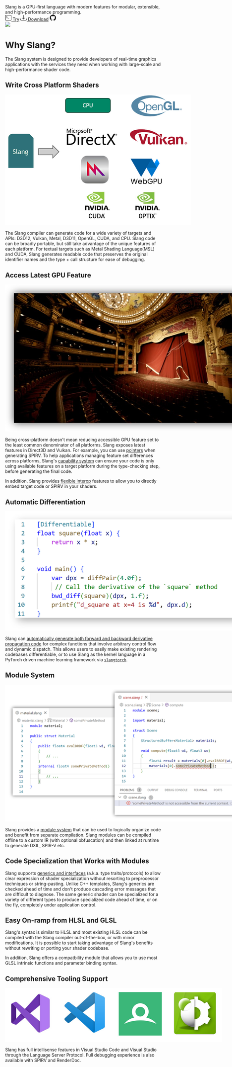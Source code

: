 <div id="banner">
<div id="bannerLeft">
    <span id="bannerText">
    Slang is a GPU-first language with modern features for modular, extensible, and high-performance programming.
    </span>
    <div id="mainPageBanerNav">
    <a class="mainPageBtn" href="/slang-playground" title="Try slang directly in your browser."><svg xmlns="http://www.w3.org/2000/svg" width="20" height="20" fill="currentColor" class="bi bi-terminal" viewBox="0 0 16 16">
  <path d="M6 9a.5.5 0 0 1 .5-.5h3a.5.5 0 0 1 0 1h-3A.5.5 0 0 1 6 9M3.854 4.146a.5.5 0 1 0-.708.708L4.793 6.5 3.146 8.146a.5.5 0 1 0 .708.708l2-2a.5.5 0 0 0 0-.708z"/>
  <path d="M2 1a2 2 0 0 0-2 2v10a2 2 0 0 0 2 2h12a2 2 0 0 0 2-2V3a2 2 0 0 0-2-2zm12 1a1 1 0 0 1 1 1v10a1 1 0 0 1-1 1H2a1 1 0 0 1-1-1V3a1 1 0 0 1 1-1z"/>
</svg> Try</a>
    <a class="mainPageBtn" href="https://github.com/shader-slang/slang/releases/latest" title="Download latest prebuilt release."><svg xmlns="http://www.w3.org/2000/svg" width="20" height="20" fill="currentColor" class="bi bi-download" viewBox="0 0 16 16">
        <path d="M.5 9.9a.5.5 0 0 1 .5.5v2.5a1 1 0 0 0 1 1h12a1 1 0 0 0 1-1v-2.5a.5.5 0 0 1 1 0v2.5a2 2 0 0 1-2 2H2a2 2 0 0 1-2-2v-2.5a.5.5 0 0 1 .5-.5"/>
        <path d="M7.646 11.854a.5.5 0 0 0 .708 0l3-3a.5.5 0 0 0-.708-.708L8.5 10.293V1.5a.5.5 0 0 0-1 0v8.793L5.354 8.146a.5.5 0 1 0-.708.708z"/>
        </svg> Download</a>
    <a class="mainPageBtn" href="https://github.com/shader-slang/slang" title="Slang GitHub Repository"><svg xmlns="http://www.w3.org/2000/svg" width="20" height="20" fill="currentColor" class="bi bi-github" viewBox="0 0 16 16">
  <path d="M8 0C3.58 0 0 3.58 0 8c0 3.54 2.29 6.53 5.47 7.59.4.07.55-.17.55-.38 0-.19-.01-.82-.01-1.49-2.01.37-2.53-.49-2.69-.94-.09-.23-.48-.94-.82-1.13-.28-.15-.68-.52-.01-.53.63-.01 1.08.58 1.23.82.72 1.21 1.87.87 2.33.66.07-.52.28-.87.51-1.07-1.78-.2-3.64-.89-3.64-3.95 0-.87.31-1.59.82-2.15-.08-.2-.36-1.02.08-2.12 0 0 .67-.21 2.2.82.64-.18 1.32-.27 2-.27s1.36.09 2 .27c1.53-1.04 2.2-.82 2.2-.82.44 1.1.16 1.92.08 2.12.51.56.82 1.27.82 2.15 0 3.07-1.87 3.75-3.65 3.95.29.25.54.73.54 1.48 0 1.07-.01 1.93-.01 2.2 0 .21.15.46.55.38A8.01 8.01 0 0 0 16 8c0-4.42-3.58-8-8-8"/>
</svg></a>
    </div>
</div>
<img id="bannerCode" src="/assets/slang-example-code.gif"/>
</div>

# Why Slang?

The Slang system is designed to provide developers of real-time graphics applications with the services they need when working with large-scale and high-performance shader code.

## Write Cross Platform Shaders
<img class="fullwidthImage" style="max-width:600px" src="/assets/cross-platform.jpg"/>

The Slang compiler can generate code for a wide variety of targets and APIs: D3D12, Vulkan, Metal, D3D11, OpenGL, CUDA, and CPU. Slang code can be broadly portable, but still take advantage of the unique features of each platform. For textual targets such as Metal Shading Language(MSL) and CUDA, Slang generates readable code that preserves the original identifier names and the type + call structure for ease of debugging.

## Access Latest GPU Feature
<img class="fullwidthImage" style="max-width:800px" src="/assets/latest-feature.jpg"/>

Being cross-platform doesn't mean reducing accessible GPU feature set to the least common denominator of all platforms.
Slang exposes latest features in Direct3D and Vulkan. For example, you can use [pointers](/slang/user-guide/convenience-features.html#pointers-limited) when generating SPIRV.
To help applications managing feature set differences across platforms, Slang's [capability system](/slang/user-guide/capabilities.html) can ensure your code is only using available features on a target platform during the type-checking step, before generating the final code.

In addition, Slang provides [flexible interop](/slang/user-guide/a1-04-interop.html) features to allow you to directly embed target code or SPIRV in your shaders.

## Automatic Differentiation
<img class="fullwidthImage" style="max-width:800px" src="/assets/autodiff.jpg"/>

Slang can [automatically generate both forward and backward derivative propagation code](/slang/user-guide/autodiff.html) for complex functions that involve arbitrary control flow and dynamic dispatch. This allows users to easily make existing rendering codebases differentiable, or to use Slang as the kernel language in a PyTorch driven machine learning framework via [`slangtorch`](/slang/user-guide/a1-02-slangpy.html).

## Module System
<img class="fullwidthImage" style="max-width:900px" src="/assets/modules-1.jpg"/>

Slang provides a [module system](/slang/user-guide/modules.html) that can be used to logically organize code and benefit from separate compilation. Slang modules can be compiled offline to a custom IR (with optional obfuscation) and then linked at runtime to generate DXIL, SPIR-V etc.

## Code Specialization that Works with Modules

Slang supports [generics and interfaces](/slang/user-guide/interfaces-generics.html) (a.k.a. type traits/protocols) to allow clear expression of shader specialization without resorting to preprocessor techniques or string-pasting. Unlike C++ templates, Slang's generics are checked ahead of time and don't produce cascading error messages that are difficult to diagnose. The same generic shader can be specialized for a variety of different types to produce specialized code ahead of time, or on the fly, completely under application control.

## Easy On-ramp from HLSL and GLSL

Slang's syntax is similar to HLSL and most existing HLSL code can be compiled with the Slang compiler out-of-the-box, or with minor modifications. It is possible to start taking advantage of Slang's benefits without rewriting or porting your shader codebase.

In addition, Slang offers a compatbility module that allows you to use most GLSL intrinsic functions and parameter binding syntax.

## Comprehensive Tooling Support
<img class="fullwidthImage" style="max-width:700px" src="/assets/tooling-support.jpg"/>

Slang has full intellisense features in Visual Studio Code and Visual Studio through the Language Server Protocol.
Full debugging experience is also available with SPIRV and RenderDoc.